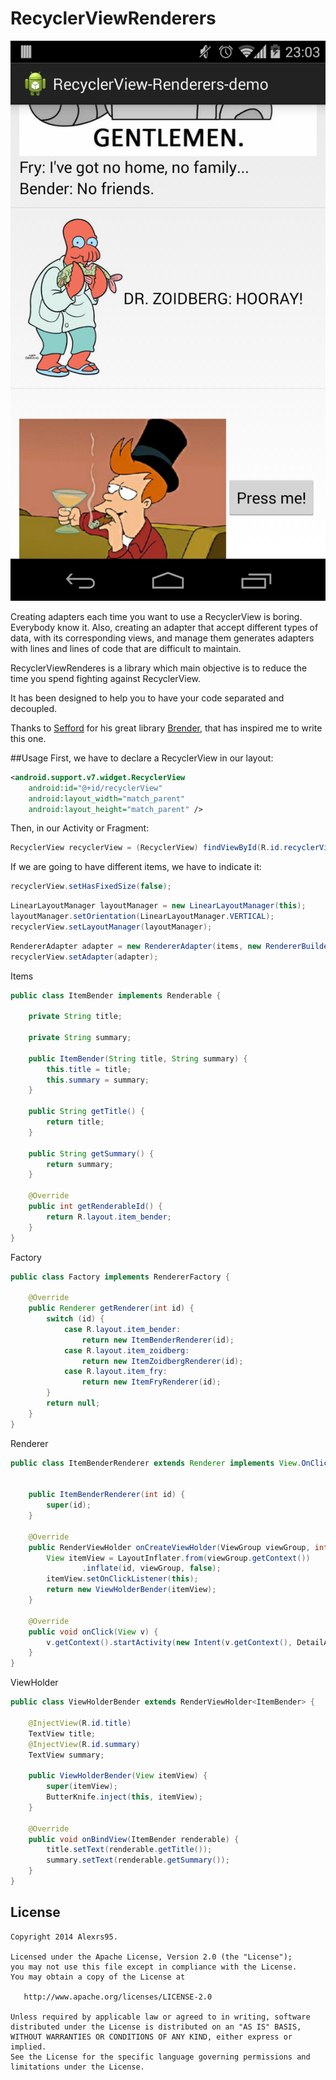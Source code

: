 RecyclerViewRenderers
=====================

![image](art/Screenshot.png)

Creating adapters each time you want to use a RecyclerView is boring. Everybody know it.
Also, creating an adapter that accept different types of data, with its corresponding views, and manage them generates adapters with lines and lines of code that are difficult to maintain.

RecyclerViewRenderes is a library which main objective is to reduce the time you spend fighting against RecyclerView.

It has been designed to help you to have your code separated and decoupled.

Thanks to [Sefford](https://github.com/Sefford) for his great library [Brender](https://github.com/Sefford/brender), that has inspired me to write this one.

##Usage
First, we have to declare a RecyclerView in our layout:
```XML
<android.support.v7.widget.RecyclerView
	android:id="@+id/recyclerView"
	android:layout_width="match_parent"
	android:layout_height="match_parent" />
```
Then, in our Activity or Fragment:
```JAVA
RecyclerView recyclerView = (RecyclerView) findViewById(R.id.recyclerView);
```
If we are going to have different items, we have to indicate it:
```JAVA
recyclerView.setHasFixedSize(false);
```
```JAVA
LinearLayoutManager layoutManager = new LinearLayoutManager(this);
layoutManager.setOrientation(LinearLayoutManager.VERTICAL);
recyclerView.setLayoutManager(layoutManager);
```
```JAVA
RendererAdapter adapter = new RendererAdapter(items, new RendererBuilder(new Factory()));
recyclerView.setAdapter(adapter);
```
Items
```JAVA
public class ItemBender implements Renderable {

    private String title;

    private String summary;

    public ItemBender(String title, String summary) {
        this.title = title;
        this.summary = summary;
    }

    public String getTitle() {
        return title;
    }

    public String getSummary() {
        return summary;
    }

    @Override
    public int getRenderableId() {
        return R.layout.item_bender;
    }
}
```
Factory
```JAVA
public class Factory implements RendererFactory {

    @Override
    public Renderer getRenderer(int id) {
        switch (id) {
            case R.layout.item_bender:
                return new ItemBenderRenderer(id);
            case R.layout.item_zoidberg:
                return new ItemZoidbergRenderer(id);
            case R.layout.item_fry:
                return new ItemFryRenderer(id);
        }
        return null;
    }
}
```
Renderer
```JAVA
public class ItemBenderRenderer extends Renderer implements View.OnClickListener {


    public ItemBenderRenderer(int id) {
        super(id);
    }

    @Override
    public RenderViewHolder onCreateViewHolder(ViewGroup viewGroup, int id) {
        View itemView = LayoutInflater.from(viewGroup.getContext())
                .inflate(id, viewGroup, false);
        itemView.setOnClickListener(this);
        return new ViewHolderBender(itemView);
    }

    @Override
    public void onClick(View v) {
        v.getContext().startActivity(new Intent(v.getContext(), DetailActivity.class));
    }
}
```
ViewHolder
```JAVA
public class ViewHolderBender extends RenderViewHolder<ItemBender> {

    @InjectView(R.id.title)
    TextView title;
    @InjectView(R.id.summary)
    TextView summary;

    public ViewHolderBender(View itemView) {
        super(itemView);
        ButterKnife.inject(this, itemView);
    }

    @Override
    public void onBindView(ItemBender renderable) {
        title.setText(renderable.getTitle());
        summary.setText(renderable.getSummary());
    }
}
```

License
-------
	Copyright 2014 Alexrs95.

	Licensed under the Apache License, Version 2.0 (the "License");
	you may not use this file except in compliance with the License.
	You may obtain a copy of the License at

	   http://www.apache.org/licenses/LICENSE-2.0

	Unless required by applicable law or agreed to in writing, software
	distributed under the License is distributed on an "AS IS" BASIS,
	WITHOUT WARRANTIES OR CONDITIONS OF ANY KIND, either express or implied.
	See the License for the specific language governing permissions and
	limitations under the License.
